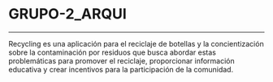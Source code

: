 # GRUPO-2_ARQUI
---------------------------
Recycling es una aplicación para el reciclaje de botellas y la concientización sobre la contaminación por residuos que busca abordar estas problemáticas para promover el reciclaje, proporcionar información educativa y crear incentivos para la participación de la comunidad.
